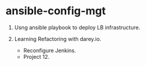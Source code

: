 # ansible-config-mgt

1. Usng ansible playbook to deploy LB infrastructure.

2. Learning Refactoring with darey.io.
    - Reconfigure Jenkins.
    - Project 12.
